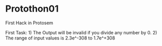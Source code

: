 # Protothon01
First Hack in Protosem

First Task: 1) The Output will be invalid if you divide any number by 0. 2) The range of input values is 2.3e^-308 to 1.7e^+308
